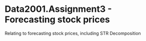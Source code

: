 # Data2001.Assignment3 - Forecasting stock prices
Relating to forecasting stock prices, including STR Decomposition
